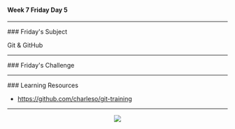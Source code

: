 #### Week 7 Friday Day 5
<hr>
### Friday's Subject

Git & GitHub

<hr>
### Friday's Challenge


<hr>
### Learning Resources

- https://github.com/charleso/git-training

---

<p align="center"><img src="https://github.com/coder-factory-academy/cf-guidline-css/blob/master/CFA.png"></p>
